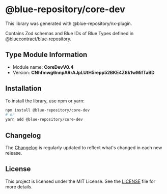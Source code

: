 # @blue-repository/core-dev

This library was generated with @blue-repository/nx-plugin.

Contains Zod schemas and Blue IDs of Blue Types defined in [@bluecontract/blue-repository](https://github.com/bluecontract/blue-repository).

## Type Module Information

- Module name: **CoreDevV0.4**
- Version: **CNhfmwg6nnpARrAJpLUtH5repp52BKE4Z8k1wMifTaBD**

## Installation

To install the library, use npm or yarn:

```bash
npm install @blue-repository/core-dev
# or
yarn add @blue-repository/core-dev
```

## Changelog

The [Changelog](https://github.com/bluecontract/blue-repository-js/blob/main/libs/core-dev/CHANGELOG.md) is regularly updated to reflect what's changed in each new release.

## License

This project is licensed under the MIT License. See the [LICENSE](LICENSE) file for more details.
